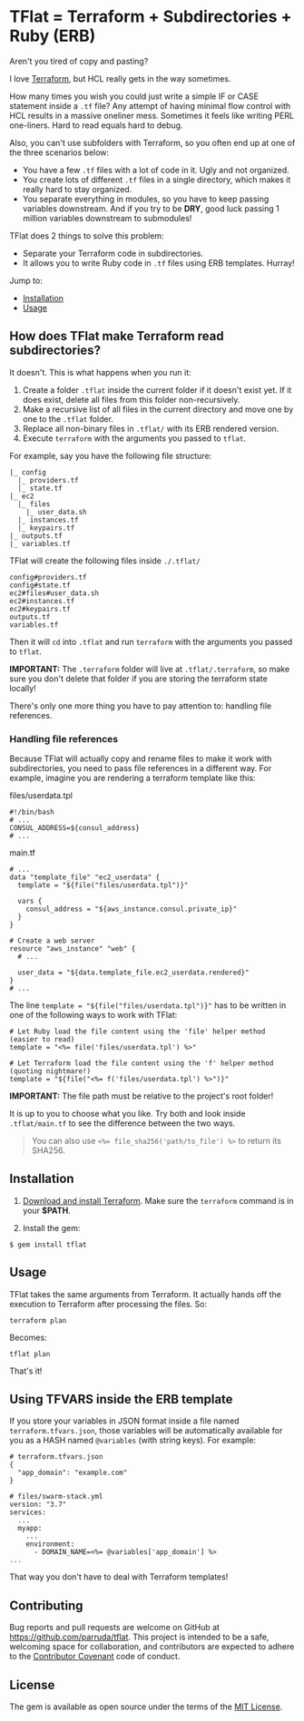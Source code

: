 # TFlat = Terraform + Subdirectories + Ruby (ERB)

Aren't you tired of copy and pasting?

I love [Terraform](https://www.terraform.io/), but HCL really gets in the way sometimes.

How many times you wish you could just write a simple IF or CASE statement inside a `.tf` file? Any attempt of having minimal flow control with HCL results in a massive oneliner mess. Sometimes it feels like writing PERL one-liners. Hard to read equals hard to debug.

Also, you can't use subfolders with Terraform, so you often end up at one of the three scenarios below:
- You have a few `.tf` files with a lot of code in it. Ugly and not organized.
- You create lots of different `.tf` files in a single directory, which makes it really hard to stay organized.
- You separate everything in modules, so you have to keep passing variables downstream. And if you try to be **DRY**, good luck passing 1 million variables downstream to submodules!

TFlat does 2 things to solve this problem:
* Separate your Terraform code in subdirectories.
* It allows you to write Ruby code in `.tf` files using ERB templates. Hurray!

Jump to:
* [Installation](#installation)
* [Usage](#usage)


## How does TFlat make Terraform read subdirectories?
It doesn't. This is what happens when you run it:
1. Create a folder `.tflat` inside the current folder if it doesn't exist yet. If it does exist, delete all files from this folder non-recursively.
2. Make a recursive list of all files in the current directory and move one by one to the `.tflat` folder.
3. Replace all non-binary files in `.tflat/` with its ERB rendered version.
4. Execute `terraform` with the arguments you passed to `tflat`.

For example, say you have the following file structure:
```
|_ config
  |_ providers.tf
  |_ state.tf
|_ ec2
  |_ files
    |_ user_data.sh
  |_ instances.tf
  |_ keypairs.tf
|_ outputs.tf
|_ variables.tf
```
TFlat will create the following files inside `./.tflat/`

```
config#providers.tf
config#state.tf
ec2#files#user_data.sh
ec2#instances.tf
ec2#keypairs.tf
outputs.tf
variables.tf
```

Then it will `cd` into `.tflat` and run `terraform` with the arguments you passed to `tflat`.

**IMPORTANT:** The `.terraform` folder will live at `.tflat/.terraform`, so make sure you don't delete that folder if you are storing the terraform state locally!

There's only one more thing you have to pay attention to: handling file references.

### Handling file references
Because TFlat will actually copy and rename files to make it work with subdirectories, you need to pass file references in a different way. For example, imagine you are rendering a terraform template like this:

files/userdata.tpl
```
#!/bin/bash
# ...
CONSUL_ADDRESS=${consul_address}
# ...
```
main.tf
```
# ...
data "template_file" "ec2_userdata" {
  template = "${file("files/userdata.tpl")}"

  vars {
    consul_address = "${aws_instance.consul.private_ip}"
  }
}

# Create a web server
resource "aws_instance" "web" {
  # ...

  user_data = "${data.template_file.ec2_userdata.rendered}"
}
# ...
```

The line `template = "${file("files/userdata.tpl")}"` has to be written in one of the following ways to work with TFlat:

```
# Let Ruby load the file content using the 'file' helper method (easier to read)
template = "<%= file('files/userdata.tpl') %>"

# Let Terraform load the file content using the 'f' helper method (quoting nightmare!)
template = "${file("<%= f('files/userdata.tpl') %>")}"
```

**IMPORTANT:** The file path must be relative to the project's root folder!

It is up to you to choose what you like. Try both and look inside `.tflat/main.tf` to see the difference between the two ways.

> You can also use `<%= file_sha256('path/to_file') %>` to return its SHA256.

## Installation
1. [Download and install Terraform](https://www.terraform.io/intro/getting-started/install.html). Make sure the `terraform` command is in your **$PATH**.

2. Install the gem:
```
$ gem install tflat
```

## Usage
TFlat takes the same arguments from Terraform. It actually hands off the execution to Terraform after processing the files. So:

```
terraform plan
```
Becomes:
```
tflat plan
```
That's it!

## Using TFVARS inside the ERB template
If you store your variables in JSON format inside a file named `terraform.tfvars.json`, those variables will be automatically available for you as a HASH named `@variables` (with string keys). For example:

```
# terraform.tfvars.json
{
  "app_domain": "example.com"
}

# files/swarm-stack.yml
version: "3.7"
services:
  ...
  myapp:
    ...
    environment:
      - DOMAIN_NAME=<%= @variables['app_domain'] %>
...
```

That way you don't have to deal with Terraform templates!

## Contributing

Bug reports and pull requests are welcome on GitHub at https://github.com/parruda/tflat. This project is intended to be a safe, welcoming space for collaboration, and contributors are expected to adhere to the [Contributor Covenant](http://contributor-covenant.org) code of conduct.

## License

The gem is available as open source under the terms of the [MIT License](https://opensource.org/licenses/MIT).
